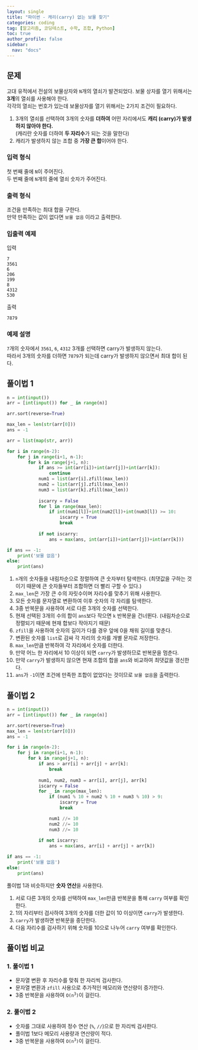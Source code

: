 ```yaml
---
layout: single
title: "파이썬 - 캐리(carry) 없는 보물 찾기"
categories: coding
tag: [알고리즘, 코딩테스트, 수학, 조합, Python]
toc: true
author_profile: false
sidebar:
  nav: "docs"
---
```


## 문제
고대 유적에서 전설의 보물상자와 `N`개의 열쇠가 발견되었다. 보물 상자를 열기 위해서는 **3개**의 열쇠를 사용해야 한다. <br>
각각의 열쇠는 번호가 있는데 보물상자를 열기 위해서는 2가지 조건이 필요하다.

1. 3개의 열쇠를 선택하여 3개의 숫자를 **더하여** 어떤 자리에서도 **캐리 (carry)가 발생하지 않아야 한다.** <br>
(캐리란 숫자를 더하여 **두 자리수**가 되는 것을 말한다)
2. 캐리가 발생하지 않는 조합 중 **가장 큰 합**이어야 한다.

### 입력 형식
첫 번째 줄에 `N`이 주어진다. <br>
두 번째 줄에 `N`개의 줄에 열쇠 숫자가 주어진다.

### 출력 형식
조건을 만족하는 최대 합을 구한다. <br>
만약 만족하는 값이 없다면 `보물 없음` 이라고 출력한다.

### 입출력 예제
입력
```
7
3561
6
206
199
8
4312
530
```
출력
```
7879
```

### 예제 설명
`7`개의 숫자에서 `3561`, `6`, `4312` 3개를 선택하면 carry가 발생하지 않는다. <br>
따라서 3개의 숫자를 더하면 `7879`가 되는데 carry가 발생하지 않으면서 최대 합이 된다.



## 풀이법 1
```python
n = int(input())
arr = [int(input()) for _ in range(n)]

arr.sort(reverse=True)

max_len = len(str(arr[0]))
ans = -1

arr = list(map(str, arr))

for i in range(n-2):
    for j in range(i+1, n-1):
        for k in range(j+1, n):
            if ans >= int(arr[i])+int(arr[j])+int(arr[k]):
                continue
            num1 = list(arr[i].zfill(max_len))
            num2 = list(arr[j].zfill(max_len))
            num3 = list(arr[k].zfill(max_len))
            
            iscarry = False
            for l in range(max_len):
                if int(num1[l])+int(num2[l])+int(num3[l]) >= 10:
                    iscarry = True
                    break
            
            if not iscarry:
                ans = max(ans, int(arr[i])+int(arr[j])+int(arr[k]))

if ans == -1:
    print('보물 없음')
else:
    print(ans)

```
1. `n`개의 숫자들을 내림차순으로 정렬하여 큰 숫자부터 탐색한다. (최댓값을 구하는 것이기 때문에 큰 숫자들부터 조합하면 더 빨리 구할 수 있다.)
2. `max_len`은 가장 큰 수의 자릿수이며 자리수를 맞추기 위해 사용한다.
3. 모든 숫자를 문자열로 변환하여 이후 숫자의 각 자리를 탐색한다.
4. 3중 반복문을 사용하여 서로 다른 3개의 숫자를 선택한다.
5. 현재 선택된 3개의 수의 합이 `ans`보다 작으면 `k` 반복문을 건너뛴다. (내림차순으로 정렬되기 때문에 현재 합보다 작아지기 때문)
6. `zfill`을 사용하여 숫자의 길이가 다를 경우 앞에 0을 채워 길이를 맞춘다.
7. 변환된 숫자를 `list`로 감싸 각 자리의 숫자를 개별 문자로 저장한다.
8. `max_len`만큼 반복하여 각 자리에서 숫자를 더한다.
9. 만약 어느 한 자리에서 10 이상이 되면 `carry`가 발생하므로 반복문을 멈춘다.
10. 만약 `carry`가 발생하지 않으면 현재 조합의 합을 `ans`와 비교하여 최댓값을 갱신한다.
11. `ans`가 `-1`이면 조건에 만족한 조합이 없었다는 것이므로 `보물 없음`을 출력한다.


## 풀이법 2
```python
n = int(input())
arr = [int(input()) for _ in range(n)]

arr.sort(reverse=True)
max_len = len(str(arr[0]))
ans = -1

for i in range(n-2):
    for j in range(i+1, n-1):
        for k in range(j+1, n):
            if ans > arr[i] + arr[j] + arr[k]:
                break
            
            num1, num2, num3 = arr[i], arr[j], arr[k]
            iscarry = False
            for _ in range(max_len):
                if (num1 % 10 + num2 % 10 + num3 % 10) > 9:
                    iscarry = True
                    break

                num1 //= 10
                num2 //= 10
                num3 //= 10
                
            if not iscarry:
                ans = max(ans, arr[i] + arr[j] + arr[k])

if ans == -1:
    print('보물 없음')
else:
    print(ans)

```
풀이법 1과 비슷하지만 **숫자 연산**을 사용한다.

1. 서로 다른 3개의 숫자를 선택하여 `max_len`만큼 반복문을 통해 `carry` 여부를 확인한다.
2. 1의 자리부터 검사하여 3개의 숫자를 더한 값이 10 이상이면 `carry`가 발생한다.
3. `carry`가 발생하면 반복문을 중단한다.
4. 다음 자리수를 검사하기 위해 숫자를 10으로 나누어 `carry` 여부를 확인한다.

## 풀이법 비교
### 1. 풀이법 1
- 문자열 변환 후 자리수를 맞춰 한 자리씩 검사한다.
- 문자열 변환과 `zfill` 사용으로 추가적인 메모리와 연산량이 증가한다.
- 3중 반복문을 사용하여 <code>O(n<sup>3</sup>)</code>이 걸린다.
### 2. 풀이법 2
- 숫자를 그대로 사용하여 정수 연산 (`%`, `//`)으로 한 자리씩 검사한다.
- 풀이법 1보다 메모리 사용량과 연산량이 적다.
- 3중 반복문을 사용하여 <code>O(n<sup>3</sup>)</code>이 걸린다.
